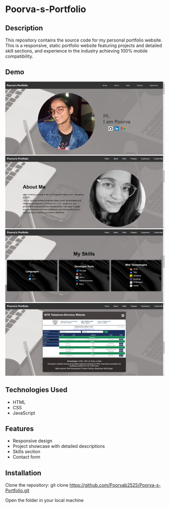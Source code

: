 # Poorva-s-Portfolio

## Description
This repository contains the source code for my personal portfolio website. This is a responsive, static portfolio website featuring projects and detailed skill sections, and experience in the industry achieving 100% mobile compatibility.

## Demo
![Homepage](images/index.png)
![Aboutpage](images/about.png)
![Skillspage](images/skills.png)
![Projectspage](images/project.png)

## Technologies Used
- HTML
- CSS
- JavaScript

## Features
- Responsive design
- Project showcase with detailed descriptions
- Skills section
- Contact form

## Installation
Clone the repository:
git clone https://github.com/Poorvab2525/Poorva-s-Portfolio.git

Open the folder in your local machine

